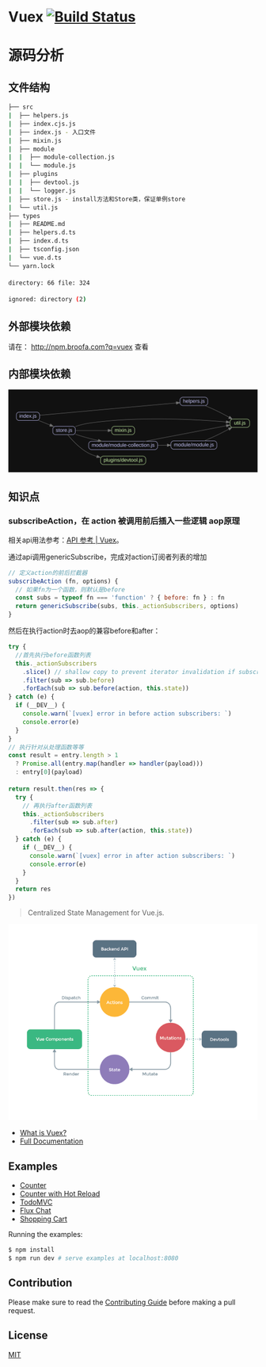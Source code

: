 # Vuex [![Build Status](https://circleci.com/gh/vuejs/vuex/tree/dev.png?style=shield)](https://circleci.com/gh/vuejs/vuex)




# 源码分析

## 文件结构

``` bash
├── src
|  ├── helpers.js
|  ├── index.cjs.js
|  ├── index.js - 入口文件
|  ├── mixin.js
|  ├── module
|  |  ├── module-collection.js
|  |  └── module.js
|  ├── plugins
|  |  ├── devtool.js
|  |  └── logger.js
|  ├── store.js - install方法和Store类，保证单例store
|  └── util.js
├── types
|  ├── README.md
|  ├── helpers.d.ts
|  ├── index.d.ts
|  ├── tsconfig.json
|  └── vue.d.ts
└── yarn.lock

directory: 66 file: 324

ignored: directory (2)

```

## 外部模块依赖

请在： http://npm.broofa.com?q=vuex 查看

## 内部模块依赖

![img](./inner.svg)
  

## 知识点

### subscribeAction，在 action 被调用前后插入一些逻辑 aop原理

相关api用法参考：[API 参考 | Vuex](https://vuex.vuejs.org/zh/api/#subscribeaction)。

通过api调用genericSubscribe，完成对action订阅者列表的增加
``` js
// 定义action的前后拦截器
subscribeAction (fn, options) {
  // 如果fn为一个函数，则默认是before
  const subs = typeof fn === 'function' ? { before: fn } : fn
  return genericSubscribe(subs, this._actionSubscribers, options)
}

```

然后在执行action时去aop的兼容before和after：

``` js
try {
  //首先执行before函数列表
  this._actionSubscribers
    .slice() // shallow copy to prevent iterator invalidation if subscriber synchronously calls unsubscribe
    .filter(sub => sub.before)
    .forEach(sub => sub.before(action, this.state))
} catch (e) {
  if (__DEV__) {
    console.warn(`[vuex] error in before action subscribers: `)
    console.error(e)
  }
}
// 执行针对从处理函数等等
const result = entry.length > 1
  ? Promise.all(entry.map(handler => handler(payload)))
  : entry[0](payload)

return result.then(res => {
  try {
    // 再执行after函数列表
    this._actionSubscribers
      .filter(sub => sub.after)
      .forEach(sub => sub.after(action, this.state))
  } catch (e) {
    if (__DEV__) {
      console.warn(`[vuex] error in after action subscribers: `)
      console.error(e)
    }
  }
  return res
})
```





> Centralized State Management for Vue.js.

<p align="center">
  <img width="700px" src="https://raw.githubusercontent.com/vuejs/vuex/dev/docs/.vuepress/public/vuex.png">
</p>

- [What is Vuex?](https://vuex.vuejs.org/)
- [Full Documentation](http://vuex.vuejs.org/)

## Examples

- [Counter](https://github.com/vuejs/vuex/tree/dev/examples/counter)
- [Counter with Hot Reload](https://github.com/vuejs/vuex/tree/dev/examples/counter-hot)
- [TodoMVC](https://github.com/vuejs/vuex/tree/dev/examples/todomvc)
- [Flux Chat](https://github.com/vuejs/vuex/tree/dev/examples/chat)
- [Shopping Cart](https://github.com/vuejs/vuex/tree/dev/examples/shopping-cart)

Running the examples:

``` bash
$ npm install
$ npm run dev # serve examples at localhost:8080
```

## Contribution

Please make sure to read the [Contributing Guide](https://github.com/vuejs/vuex/blob/dev/.github/contributing.md) before making a pull request.

## License

[MIT](http://opensource.org/licenses/MIT)
